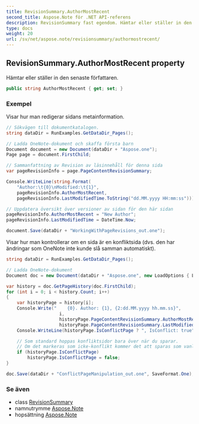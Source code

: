 ```yaml
---
title: RevisionSummary.AuthorMostRecent
second_title: Aspose.Note för .NET API-referens
description: RevisionSummary fast egendom. Hämtar eller ställer in den senaste författaren.
type: docs
weight: 20
url: /sv/net/aspose.note/revisionsummary/authormostrecent/
---
```

## RevisionSummary.AuthorMostRecent property

Hämtar eller ställer in den senaste författaren.

```csharp
public string AuthorMostRecent { get; set; }
```

### Exempel

Visar hur man redigerar sidans metainformation.

```csharp
// Sökvägen till dokumentkatalogen.
string dataDir = RunExamples.GetDataDir_Pages();

// Ladda OneNote-dokument och skaffa första barn           
Document document = new Document(dataDir + "Aspose.one");
Page page = document.FirstChild;

// Sammanfattning av Revision av läsinnehåll för denna sida
var pageRevisionInfo = page.PageContentRevisionSummary;

Console.WriteLine(string.Format(
    "Author:\t{0}\nModified:\t{1}",
    pageRevisionInfo.AuthorMostRecent,
    pageRevisionInfo.LastModifiedTime.ToString("dd.MM.yyyy HH:mm:ss")));

// Uppdatera översikt över versioner av sidan för den här sidan
pageRevisionInfo.AuthorMostRecent = "New Author";
pageRevisionInfo.LastModifiedTime = DateTime.Now;

document.Save(dataDir + "WorkingWithPageRevisions_out.one");
```

Visar hur man kontrollerar om en sida är en konfliktsida (dvs. den har ändringar som OneNote inte kunde slå samman automatiskt).

```csharp
string dataDir = RunExamples.GetDataDir_Pages();

// Ladda OneNote-dokument
Document doc = new Document(dataDir + "Aspose.one", new LoadOptions { LoadHistory = true });

var history = doc.GetPageHistory(doc.FirstChild);
for (int i = 0; i < history.Count; i++)
{
    var historyPage = history[i];
    Console.Write("    {0}. Author: {1}, {2:dd.MM.yyyy hh.mm.ss}",
                    i,
                    historyPage.PageContentRevisionSummary.AuthorMostRecent,
                    historyPage.PageContentRevisionSummary.LastModifiedTime);
    Console.WriteLine(historyPage.IsConflictPage ? ", IsConflict: true" : string.Empty);

    // Som standard hoppas konfliktsidor bara över när du sparar.
    // Om det markeras som icke-konflikt kommer det att sparas som vanligt i historiken.
    if (historyPage.IsConflictPage)
        historyPage.IsConflictPage = false;
}

doc.Save(dataDir + "ConflictPageManipulation_out.one", SaveFormat.One);
```

### Se även

* class [RevisionSummary](../)
* namnutrymme [Aspose.Note](../../revisionsummary/)
* hopsättning [Aspose.Note](../../../)


